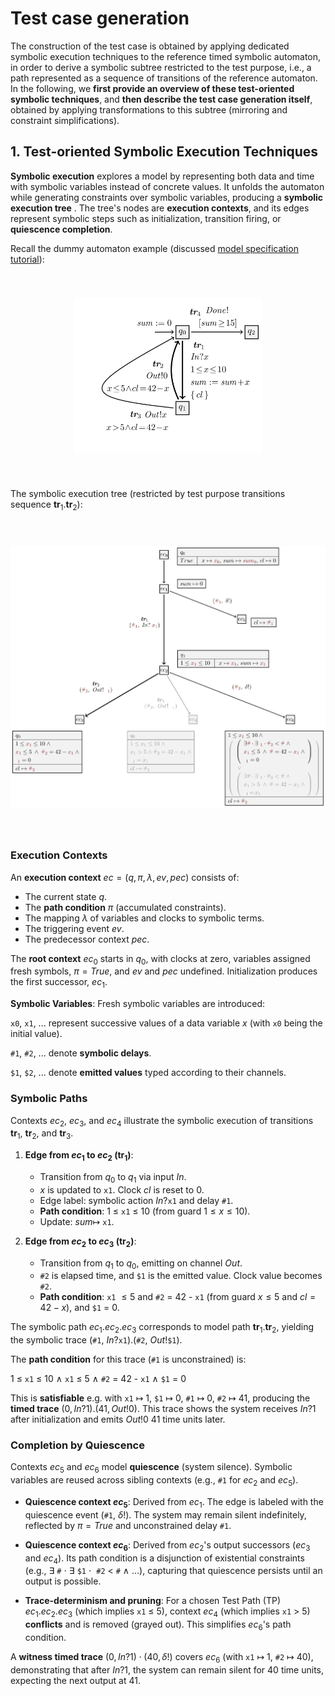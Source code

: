 
<script type="text/javascript" src="http://cdn.mathjax.org/mathjax/latest/MathJax.js?config=TeX-AMS-MML_HTMLorMML"></script>
<script type="text/x-mathjax-config"> MathJax.Hub.Config({ tex2jax: {inlineMath: [['$', '$']]}, messageStyle: "none" });</script>

# Test case generation

The construction of the test case is obtained by applying dedicated symbolic execution techniques to the reference timed symbolic automaton, in order to derive a symbolic subtree restricted to the test purpose, i.e., a path represented as a sequence of transitions of the reference automaton. In the following, we **first provide an overview of these test-oriented symbolic techniques**, and **then describe the test case generation itself**, obtained by applying transformations to this subtree (mirroring and constraint simplifications).

## 1. Test-oriented Symbolic Execution Techniques

**Symbolic execution** explores a model by representing both data and time with symbolic variables instead of concrete values. It unfolds the automaton while generating constraints over symbolic variables, producing a **symbolic execution tree** . The tree's nodes are **execution contexts**, and its edges represent symbolic steps such as initialization, transition firing, or **quiescence completion**.

Recall the dummy automaton example (discussed [model specification tutorial](model_specification.md)):

<div style="padding-top: 20px; padding-bottom: 20px;">
</div>

<center>

<img src="./../README_files/images/autG.svg" width="300px" alt="Example of timed symbolic transition system">
</center>

<div style="padding-top: 20px; padding-bottom: 20px;">
</div>

The symbolic execution tree (restricted by test purpose transitions sequence $\mathbf{tr}_1.\mathbf{tr}_2$):


<div style="padding-top: 20px; padding-bottom: 20px;">
</div>

<center>

<img src="./../README_files/images/symbex_tree.svg" width="700px" alt="Example of timed symbolic transition system">
</center>

<div style="padding-top: 20px; padding-bottom: 20px;">
</div>

### Execution Contexts

An **execution context** $ec=(q, \pi, \lambda, ev, pec)$ consists of:
* The current state $q$.
* The **path condition** $\pi$ (accumulated constraints).
* The mapping $\lambda$ of variables and clocks to symbolic terms.
* The triggering event $ev$.
* The predecessor context $pec$.



The **root context** $ec_0$ starts in $q_0$, with clocks at zero, variables assigned fresh symbols, $\pi = True$, and $ev$ and $pec$ undefined. Initialization produces the first successor, $ec_1$.

**Symbolic Variables**: Fresh symbolic variables are introduced:

`x0`, `x1`, ... represent successive values of a data variable $x$ (with `x0` being the initial value).

`#1`, `#2`, ... denote **symbolic delays**.

`$1`, `$2`, ...  denote **emitted values** typed according to their channels.


### Symbolic Paths

Contexts $ec_2$, $ec_3$, and $ec_4$ illustrate the symbolic execution of transitions $\mathbf{tr}_1$, $\mathbf{tr}_2$, and $\mathbf{tr}_3$.

1.  **Edge from $ec_1$ to $ec_2$ ($\mathbf{tr}_1$)**:
    * Transition from $q_0$ to $q_1$ via input $In$.
    * $x$ is updated to `x1`. Clock $cl$ is reset to $0$.
    * Edge label: symbolic action $\mathit{In}?$`x1` and delay `#1`.
    * **Path condition**: 1 $\leq$ `x1` $\leq$ 10 (from guard $1 \leq x \leq 10$).
    * Update: $\mathit{sum} \mapsto$ `x1`.

2.  **Edge from $ec_2$ to $ec_3$ ($\mathbf{tr}_2$)**:
    * Transition from $q_1$ to $q_0$, emitting on channel $\mathit{Out}$.
    * `#2` is elapsed time, and `$1` is the emitted value. Clock value becomes `#2`.
    * **Path condition**: `x1` $\leq 5$ and `#2` = 42 -  `x1` (from guard $x \leq 5$ and $cl = 42 - x$), and `$1` = 0.

The symbolic path $ec_1.ec_2.ec_3$ corresponds to model path $\mathbf{tr}_1.\mathbf{tr}_2$, yielding the symbolic trace (`#1`, $\mathit{In}?$`x1`).(`#2`, $\mathit{Out}!$`$1`).

The **path condition** for this trace (`#1` is unconstrained) is:

1 $\leq$ `x1` $\leq$ 10 $\land$ `x1` $\leq$ 5 $\land$ `#2` = 42 - `x1` $\land$ `$1` = 0

This is **satisfiable** e.g. with `x1` $\mapsto$ 1, `$1` $\mapsto$ 0, `#1` $\mapsto$ 0, `#2` $\mapsto$ 41, producing the **timed trace** $(0, \mathit{In}?1).(41, \mathit{Out}!0)$. This trace shows the system receives $\mathit{In}?1$ after initialization and emits $\mathit{Out}!0$ 41 time units later.


### Completion by Quiescence

Contexts $ec_5$ and $ec_6$ model **quiescence** (system silence). Symbolic variables are reused across sibling contexts (e.g., `#1` for $ec_2$ and $ec_5$).

* **Quiescence context $ec_5$**: Derived from $ec_1$. The edge is labeled with the quiescence event (`#1`, $\delta!$). The system may remain silent indefinitely, reflected by $\pi = True$ and unconstrained delay `#1`.

* **Quiescence context $ec_6$**: Derived from $ec_2$'s output successors ($ec_3$ and $ec_4$). Its path condition is a disjunction of existential constraints (e.g., $\exists$ `#` $\cdot$ $\exists$ `$1` $\cdot$  `#2` < `#` $\wedge$ $\ldots$), capturing that quiescence persists until an output is possible.

* **Trace-determinism and pruning**: For a chosen Test Path (TP) $ec_1.ec_2.ec_3$ (which implies `x1` $\le$ 5), context $ec_4$ (which implies `x1` > 5) **conflicts** and is removed (grayed out). This simplifies $ec_6$'s path condition.

A **witness timed trace** $(0, \mathit{In}?1)\cdot(40, \delta!)$ covers $ec_6$ (with `x1` $\mapsto$ 1, `#2` $\mapsto$ 40), demonstrating that after $\mathit{In}?1$, the system can remain silent for 40 time units, expecting the next output at 41.